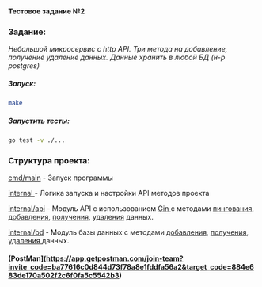 #### Тестовое задание №2

### Задание:

*Небольшой микросервис с http API. Три метода на добавление, получение удаление данных. Данные хранить в любой БД (н-р postgres)*

##### Запуск:

```bash
make
```

##### Запустить тесты:

```bash
go test -v ./...
```

### Структура проекта:

[cmd/main](cmd/main/) - Запуск программы

[internal ](internal/)- Логика запуска и настройки API методов проекта

[internal/api](internal/api/) - Модуль API с использованием [Gin ](https://github.com/gin-gonic/gin)с методами [пингования](internal/api/PING.go), [добавления](internal/api/POST.go), [получения](internal/api/GET.go), [удаления](internal/api/DELETE.go) данных.

[internal/bd](internal/bd/) - Модуль базы данных с методами [добавления](internal/bd/insert.go), [получения](internal/bd/select.go), [удаления ](internal/bd/delete.go)данных.

#### (PostMan](https://app.getpostman.com/join-team?invite_code=ba77616c0d844d73f78a8e1fddfa56a2&target_code=884e683de170a502f2c6f0fa5c5542b3)
